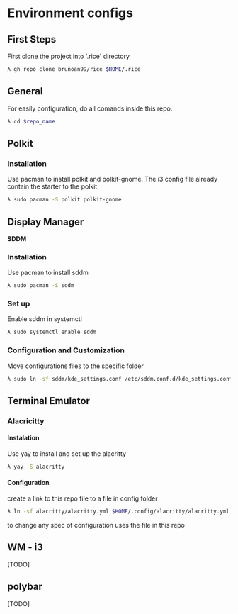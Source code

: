 # Environment configs

## **First Steps**

First clone the project into '.rice' directory


```sh
λ gh repo clone brunoan99/rice $HOME/.rice
```


## **General**

For easily configuration, do all comands inside this repo.

```sh
λ cd $repo_name
```

## **Polkit**

### **Installation**

Use pacman to install polkit and polkit-gnome.
The i3 config file already contain the starter to the polkit.


```sh
λ sudo pacman -S polkit polkit-gnome
```


## **Display Manager**

**SDDM**

### **Installation**

Use pacman to install sddm

```sh
λ sudo pacman -S sddm
```

### **Set up**

Enable sddm in systemctl

```sh
λ sudo systemctl enable sddm
```

### **Configuration and Customization**

Move configurations files to the specific folder

```sh
λ sudo ln -sf sddm/kde_settings.conf /etc/sddm.conf.d/kde_settings.conf
```


## **Terminal Emulator**

### **Alacricitty**

#### **Instalation**

Use yay to install and set up the alacritty

```sh
λ yay -S alacritty
```

#### **Configuration**

create a link to this repo file to a file in config folder

```sh
λ ln -sf alacritty/alacritty.yml $HOME/.config/alacritty/alacritty.yml
```

to change any spec of configuration uses the file in this repo

## **WM - i3**
[TODO]

## **polybar**
[TODO]


